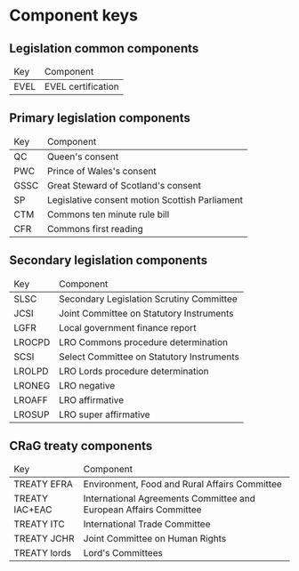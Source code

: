 # Component keys

## Legislation common components

<table>
	<thead>
		<tr>
			<td>Key</td>
			<td>Component</td>
		</tr>
	</thead>
	<tbody>
		<tr>
			<td>EVEL</td>
			<td>EVEL certification</td>
		</tr>
	</tbody>
</table>

## Primary legislation components

<table>
	<thead>
		<tr>
			<td>Key</td>
			<td>Component</td>
		</tr>
	</thead>
	<tbody>
		<tr>
			<td>QC</td>
			<td>Queen's consent</td>
		</tr>
		<tr>
			<td>PWC</td>
			<td>Prince of Wales's consent</td>
		</tr>
		<tr>
			<td>GSSC</td>
			<td>Great Steward of Scotland's consent</td>
		</tr>
		<tr>
			<td>SP</td>
			<td>Legislative consent motion Scottish Parliament</td>
		</tr>
		<tr>
			<td>CTM</td>
			<td>Commons ten minute rule bill</td>
		</tr>
		<tr>
			<td>CFR</td>
			<td>Commons first reading</td>
		</tr>
	</tbody>
</table>

## Secondary legislation components

<table>
	<thead>
		<tr>
			<td>Key</td>
			<td>Component</td>
		</tr>
	</thead>
	<tbody>
		<tr>
			<td>SLSC</td>
			<td>Secondary Legislation Scrutiny Committee</td>
		</tr>
		<tr>
			<td>JCSI</td>
			<td>Joint Committee on Statutory Instruments</td>
		</tr>
		<tr>
			<td>LGFR</td>
			<td>Local government finance report</td>
		</tr>
		<tr>
			<td>LROCPD</td>
			<td>LRO Commons procedure determination</td>
		</tr>
		<tr>
			<td>SCSI</td>
			<td>Select Committee on Statutory Instruments</td>
		</tr>
		<tr>
			<td>LROLPD</td>
			<td>LRO Lords procedure determination</td>
		</tr>
		<tr>
			<td>LRONEG</td>
			<td>LRO negative</td>
		</tr>
		<tr>
			<td>LROAFF</td>
			<td>LRO affirmative</td>
		</tr>
		<tr>
			<td>LROSUP</td>
			<td>LRO super affirmative</td>
		</tr>
	</tbody>
</table>

## CRaG treaty components

<table>
	<thead>
		<tr>
			<td>Key</td>
			<td>Component</td>
		</tr>
	</thead>
	<tbody>
		<tr>
			<td>TREATY EFRA</td>
			<td>Environment, Food and Rural Affairs Committee</td>
		</tr>
		<tr>
			<td>TREATY IAC+EAC</td>
			<td>International Agreements Committee and European Affairs Committee</td>
		</tr>
		<tr>
			<td>TREATY ITC</td>
			<td>International Trade Committee</td>
		</tr>
		<tr>
			<td>TREATY JCHR</td>
			<td>Joint Committee on Human Rights</td>
		</tr>
		<tr>
			<td>TREATY lords</td>
			<td>Lord's Committees</td>
		</tr>
	</tbody>
</table>